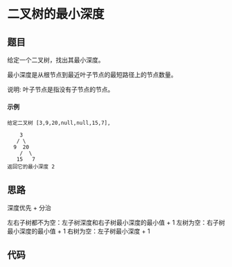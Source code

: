 # 二叉树的最小深度

## 题目
给定一个二叉树，找出其最小深度。

最小深度是从根节点到最近叶子节点的最短路径上的节点数量。

说明: 叶子节点是指没有子节点的节点。

#### 示例
```
给定二叉树 [3,9,20,null,null,15,7],

    3
   / \
  9  20
    /  \
   15   7
返回它的最小深度 2
```

## 思路
深度优先 + 分治

左右子树都不为空：左子树深度和右子树最小深度的最小值 + 1
左树为空：右子树最小深度的最小值 + 1
右树为空：左子树最小深度 + 1

## 代码